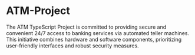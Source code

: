 # ATM-Project
The ATM TypeScript Project is committed to providing secure and convenient 24/7 access to banking services via automated teller machines. This initiative combines hardware and software components, prioritizing user-friendly interfaces and robust security measures.
